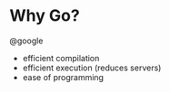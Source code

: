 # Why Go?

@google

- efficient compilation
- efficient execution (reduces servers)
- ease of programming

